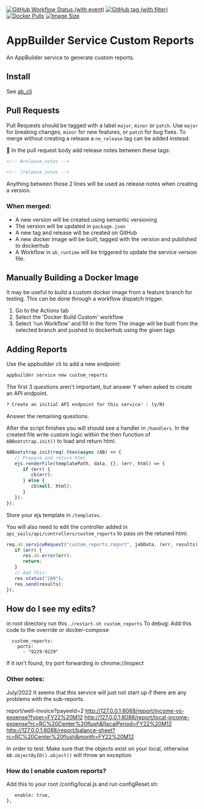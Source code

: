 [![GitHub Workflow Status (with event)](https://img.shields.io/github/actions/workflow/status/digi-serve/ab_service_custom_reports/pr-merge-release.yml?logo=github&label=Build%20%26%20Test)](https://github.com/digi-serve/ab_service_custom_reports/actions/workflows/pr-merge-release.yml)
[![GitHub tag (with filter)](https://img.shields.io/github/v/tag/digi-serve/ab_service_custom_reports?logo=github&label=Latest%20Version)
](https://github.com/digi-serve/ab_service_custom_reports/releases)
[![Docker Pulls](https://img.shields.io/docker/pulls/digiserve/ab-custom-reports?logo=docker&logoColor=white&label=Docker%20Pulls)](https://hub.docker.com/r/digiserve/ab-custom-reports)
[![Image Size](https://img.shields.io/docker/image-size/digiserve/ab-custom-reports/master?logo=docker&logoColor=white&label=Image%20Size)](https://hub.docker.com/r/digiserve/ab-custom-reports/tags)

# AppBuilder Service Custom Reports
An AppBuilder service to generate custom reports.

## Install
See [ab_cli](https://github.com/digi-serve/ab-cli)

## Pull Requests
Pull Requests should be tagged with a label `major`, `minor` or `patch`. Use `major` for breaking changes, `minor` for new features, or `patch` for bug fixes. To merge without creating a release a `no_release` tag can be added instead.

:pencil: In the pull request body add release notes between these tags:
```md
<!-- #release_notes -->

<!-- /release_notes --> 
```
Anything between those 2 lines will be used as release notes when creating a version.

### When merged:
 - A new version will be created using semantic versioning
 - The version will be updated in `package.json`
 - A new tag and release will be created on GitHub
 - A new docker image will be built, tagged with the version and published to dockerhub
 - A Workflow in `ab_runtime` will be triggered to update the service version file.

## Manually Building a Docker Image
It may be useful to build a custom docker image from a feature branch for testing.
This can be done through a workflow dispatch trigger.
1. Go to the Actions tab
2. Select the 'Docker Build Custom' workflow
3. Select 'run Workflow' and fill in the form
The image will be built from the selected branch and pushed to dockerhub using the given tags

## Adding Reports

Use the appbuilder cli to add a new endpoint:

```bash
appbuilder service new custom_reports
```

The first 3 questions aren't important, but answer Y when asked to create an API endpoint.

```bash
? Create an initial API endpoint for this service? : (y/N)
```

Answer the remaining questions.

After the script finishes you will should see a handler in `/handlers`. In the created file write custom logic within the then function of `ABBootstrap.init()` to load and return html.

```js
ABBootstrap.init(req).then(async (AB) => {
   // Prepare and return html
   ejs.renderFile(templatePath, data, {}, (err, html) => {
      if (err) {
         cb(err);
      } else {
         cb(null, html);
      }
   });
});
```

Store your ejs template in `/templates`.

You will also need to edit the controller added in `api_sails/api/controllers/custom_reports` to pass on the retuned html.

```js
req.ab.serviceRequest("custom_reports.report", jobData, (err, results) => {
   if (err) {
      res.ab.error(err);
      return;
   }
   // Add this:
   res.status("200");
   res.send(results);
});
```

## How do I see my edits?

in root directory run this
`./restart.sh custom_reports`
To debug:
Add this code to the override or docker-compose

```
  custom_reports:
    ports:
      - "9229:9229"
```
If it isn't found, try port forwarding in chrome://inspect
### Other notes:

July/2022
It seems that this service will just not start up if there are any problems with the sub-reports.

report/well-invoice?payeeId=2
http://127.0.0.1:8088/report/income-vs-expense?fyper=FY22%20M12
http://127.0.0.1:8088/report/local-income-expense?rc=RC%20Center%20flush&fiscalPeriod=FY22%20M12
http://127.0.0.1:8088/report/balance-sheet?rc=RC%20Center%20flush&month=FY22%20M12

In order to test: Make sure that the objects exist on your local, otherwise `AB.objectByID().object()` will throw an exception
### How do I enable custom reports?

Add this to your root /config/local.js and run configReset.sh:

```custom_reports: {
   enable: true,
},
```